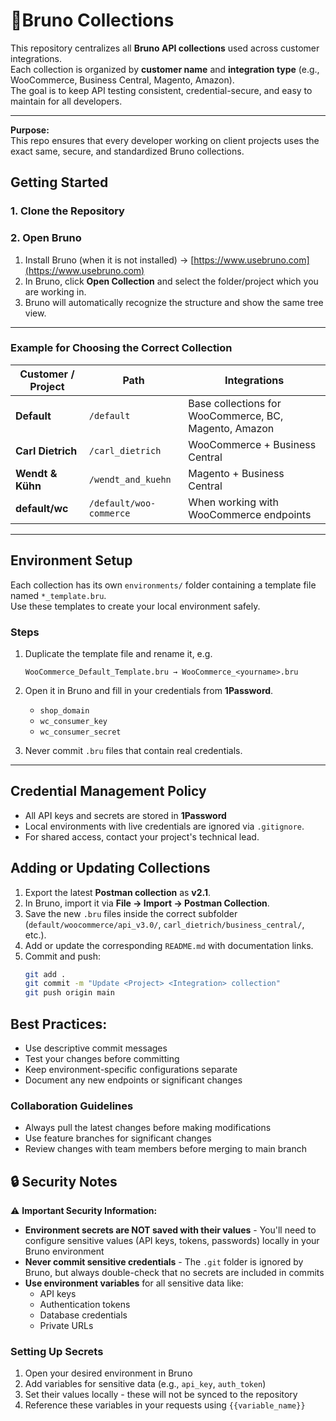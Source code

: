 # 🐶Bruno Collections

This repository centralizes all **Bruno API collections** used across customer integrations.  
Each collection is organized by **customer name** and **integration type** (e.g., WooCommerce, Business Central, Magento, Amazon).  
The goal is to keep API testing consistent, credential-secure, and easy to maintain for all developers.

---
**Purpose:**  
This repo ensures that every developer working on client projects uses the exact same, secure, and standardized Bruno collections.

## Getting Started

### 1. Clone the Repository
### 2. Open Bruno

1. Install Bruno (when it is not installed) → [https://www.usebruno.com](https://www.usebruno.com)
2. In Bruno, click **Open Collection** and select the folder/project which you are working in.
3. Bruno will automatically recognize the structure and show the same tree view.

---

### Example for Choosing the Correct Collection

| Customer / Project | Path                     | Integrations                                          |
| ------------------ | -------------------------| ----------------------------------------------------- |
| **Default**        | `/default`               | Base collections for WooCommerce, BC, Magento, Amazon |
| **Carl Dietrich**  | `/carl_dietrich`         | WooCommerce + Business Central                        |
| **Wendt & Kühn**   | `/wendt_and_kuehn`       | Magento + Business Central                            |
| **default/wc**     | `/default/woo-commerce`  | When working with WooCommerce endpoints               |
---

## Environment Setup

Each collection has its own `environments/` folder containing a template file named `*_template.bru`.  
Use these templates to create your local environment safely.

### Steps

1. Duplicate the template file and rename it, e.g.
   ```
   WooCommerce_Default_Template.bru → WooCommerce_<yourname>.bru
   ```

2. Open it in Bruno and fill in your credentials from **1Password**.
   - `shop_domain`
   - `wc_consumer_key`
   - `wc_consumer_secret`

3. Never commit `.bru` files that contain real credentials.

---

## Credential Management Policy

- All API keys and secrets are stored in **1Password** 
- Local environments with live credentials are ignored via `.gitignore`.
- For shared access, contact your project's technical lead.

## Adding or Updating Collections

1. Export the latest **Postman collection** as **v2.1**.
2. In Bruno, import it via **File → Import → Postman Collection**.
3. Save the new `.bru` files inside the correct subfolder (`default/woocommerce/api_v3.0/`, `carl_dietrich/business_central/`, etc.).
4. Add or update the corresponding `README.md` with documentation links.
5. Commit and push:
   ```bash
   git add .
   git commit -m "Update <Project> <Integration> collection"
   git push origin main
   ```

## **Best Practices:**
   - Use descriptive commit messages
   - Test your changes before committing
   - Keep environment-specific configurations separate
   - Document any new endpoints or significant changes

### Collaboration Guidelines
- Always pull the latest changes before making modifications
- Use feature branches for significant changes
- Review changes with team members before merging to main branch

## 🔒 Security Notes
⚠️ **Important Security Information:**
- **Environment secrets are NOT saved with their values** - You'll need to configure sensitive values (API keys, tokens, passwords) locally in your Bruno environment
- **Never commit sensitive credentials** - The `.git` folder is ignored by Bruno, but always double-check that no secrets are included in commits
- **Use environment variables** for all sensitive data like:
  - API keys
  - Authentication tokens
  - Database credentials
  - Private URLs

  
### Setting Up Secrets
1. Open your desired environment in Bruno
2. Add variables for sensitive data (e.g., `api_key`, `auth_token`)
3. Set their values locally - these will not be synced to the repository
4. Reference these variables in your requests using `{{variable_name}}`
